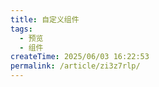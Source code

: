 ```yaml
---
title: 自定义组件
tags:
  - 预览
  - 组件
createTime: 2025/06/03 16:22:53
permalink: /article/zi3z7rlp/
---
```


<CustomComponent />
